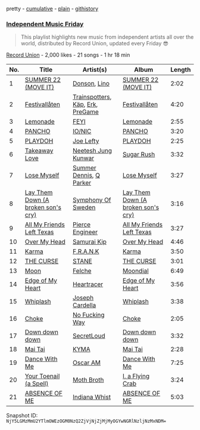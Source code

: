 pretty - [cumulative](/playlists/cumulative/3PF0U9lqNSODHjJq28lmvA.md) - [plain](/playlists/plain/3PF0U9lqNSODHjJq28lmvA) - [githistory](https://github.githistory.xyz/mackorone/spotify-playlist-archive/blob/main/playlists/plain/3PF0U9lqNSODHjJq28lmvA)

### [Independent Music Friday](https://open.spotify.com/playlist/3PF0U9lqNSODHjJq28lmvA)

> This playlist highlights new music from independent artists all over the world, distributed by Record Union, updated every Friday 😎

[Record Union](https://open.spotify.com/user/recordunion) - 2,000 likes - 21 songs - 1 hr 18 min

| No. | Title | Artist(s) | Album | Length |
|---|---|---|---|---|
| 1 | [SUMMER 22 \(MOVE IT\)](https://open.spotify.com/track/5rw8lZPKZs4seRnvnmvwzl) | [Donson](https://open.spotify.com/artist/5BWlGj95oqmytrojTyBBvo), [Lino](https://open.spotify.com/artist/50XQMobXASNNGho6iHHpFH) | [SUMMER 22 \(MOVE IT\)](https://open.spotify.com/album/3nZEdinyOjniVt5baHLZPH) | 2:02 |
| 2 | [Festivallåten](https://open.spotify.com/track/5FszaD22ntnHwPdWKwmvQ6) | [Trainspotters](https://open.spotify.com/artist/4dq4bHaTzqLMpRwGJFuuxy), [Käp](https://open.spotify.com/artist/13jd8ireAONmQcSDY3cMka), [Erk](https://open.spotify.com/artist/5HhJ4EfjcISuAIPnbz9B3c), [PreGame](https://open.spotify.com/artist/0MeqrNMZbF4Nv9HCwmi0qC) | [Festivallåten](https://open.spotify.com/album/2r1unkDCaBGTlPlO3LugcH) | 4:20 |
| 3 | [Lemonade](https://open.spotify.com/track/2cVi192OahuvPbrenlkC8v) | [FEYI](https://open.spotify.com/artist/2E41RSTUOR7CBYbfzXYI2t) | [Lemonade](https://open.spotify.com/album/1lrws2FK0sYw57WEb8gPnv) | 2:55 |
| 4 | [PANCHO](https://open.spotify.com/track/0NCJsHa1wZV8MEjEBmir1r) | [IO/NIC](https://open.spotify.com/artist/0EXL14OfjW0JzFTI42k73z) | [PANCHO](https://open.spotify.com/album/2CTXzdLmkNZmKUiWr16bUD) | 3:20 |
| 5 | [PLAYDOH](https://open.spotify.com/track/7vMXGfP3TLbuGPBphqa0PS) | [Joe Lefty](https://open.spotify.com/artist/4Zbjxv6NJcEGkKUkRiLCad) | [PLAYDOH](https://open.spotify.com/album/02GC8fXyIg0nfgD4PNsn9m) | 2:25 |
| 6 | [Takeaway Love](https://open.spotify.com/track/2bgNEIwwkxyeF4haw4KefJ) | [Neetesh Jung Kunwar](https://open.spotify.com/artist/5uVTzyCO2MknEPABhTCIkz) | [Sugar Rush](https://open.spotify.com/album/7mIeq5pxOk5uzbwXjEHIBi) | 3:32 |
| 7 | [Lose Myself](https://open.spotify.com/track/2Caz6nHcRJY0qTm0XgB0Gb) | [Summer Dennis](https://open.spotify.com/artist/4eqQaIbZGkTnXbu3UD7DbE), [Q Parker](https://open.spotify.com/artist/0uqnxM3Rns1qIVpZheidd4) | [Lose Myself](https://open.spotify.com/album/63oR2rPARw2cBXtrmBQqYk) | 3:27 |
| 8 | [Lay Them Down \(A broken son's cry\)](https://open.spotify.com/track/00D1LguBWyfQCePMYlxTTA) | [Symphony Of Sweden](https://open.spotify.com/artist/6AvBsDOrRn8rAdJdj3srdJ) | [Lay Them Down \(A broken son's cry\)](https://open.spotify.com/album/5yK6PIzx7fBzPW6iX4KlwG) | 3:16 |
| 9 | [All My Friends Left Texas](https://open.spotify.com/track/0EtblH4Wy4TNs93GoVJD9n) | [Pierce Engineer](https://open.spotify.com/artist/0YffefgYcK1B5VtBjMFvKg) | [All My Friends Left Texas](https://open.spotify.com/album/0HzpKjHKYvAM9kbrNplVP9) | 3:27 |
| 10 | [Over My Head](https://open.spotify.com/track/5FE5iXL9auA3QdoX1wmFCl) | [Samurai Kip](https://open.spotify.com/artist/5lAnPSCC7iQZjyM5pvO9qE) | [Over My Head](https://open.spotify.com/album/5d48MIMTkKA38wmpoRGQaQ) | 4:46 |
| 11 | [Karma](https://open.spotify.com/track/5KSDUmjzf9RMRLM8yZpeJC) | [F.R.A.N.K](https://open.spotify.com/artist/68XJ2FBVcN2i8Pf3PLnPhq) | [Karma](https://open.spotify.com/album/2nNEKD9d2Uq3EdWJz8mFrD) | 3:50 |
| 12 | [THE CURSE](https://open.spotify.com/track/4FoTr0UZ54gJUI2aMBqRLZ) | [STANE](https://open.spotify.com/artist/60BUICT4KYD7FprHaEAmd5) | [THE CURSE](https://open.spotify.com/album/5V19Dsa16suUqi0cZ0Fppl) | 3:01 |
| 13 | [Moon](https://open.spotify.com/track/5MdEfwMzD33qZRx1qLBgCf) | [Felche](https://open.spotify.com/artist/0pIESpdqXmg5e8Gwiprj9J) | [Moondial](https://open.spotify.com/album/1OIdfhwXRfNH1uNS3yqFL9) | 6:49 |
| 14 | [Edge of My Heart](https://open.spotify.com/track/1EeR384D33gDVWL4dOcWe6) | [Heartracer](https://open.spotify.com/artist/0aJJxKQmV9ALSM6kPWzBS4) | [Edge of My Heart](https://open.spotify.com/album/1MjksAi4V2PIQEP3FzZlMK) | 3:56 |
| 15 | [Whiplash](https://open.spotify.com/track/4sDdjxjquZ9a83OMFQQOJ4) | [Joseph Cardella](https://open.spotify.com/artist/2633VoVe0sKu4uCHMic4I8) | [Whiplash](https://open.spotify.com/album/3MdBY1GQI3XwWQfgaLT7OC) | 3:38 |
| 16 | [Choke](https://open.spotify.com/track/2TrJsj16ymGMTr0t1NfGeb) | [No Fucking Way](https://open.spotify.com/artist/1FVTYdzqDfiBCsT955WWI7) | [Choke](https://open.spotify.com/album/2xPBlhj5UpK6QlkeZ4AwRd) | 2:05 |
| 17 | [Down down down](https://open.spotify.com/track/6TM7FgvkzKx0uhUoCSUEVG) | [SecretLoud](https://open.spotify.com/artist/67fBGkoDtjwYRDk5erdNRu) | [Down down down](https://open.spotify.com/album/5XnkfG7R7NDvROJp82ZvLk) | 3:32 |
| 18 | [Mai Tai](https://open.spotify.com/track/5OzQp1NaEo48nuRRIcZmVP) | [KYMA](https://open.spotify.com/artist/34WwUS1xwAUOaud53F2zQr) | [Mai Tai](https://open.spotify.com/album/4tPcw5y1e7sjAVHXrRyVUY) | 2:28 |
| 19 | [Dance With Me](https://open.spotify.com/track/7J5ORkyOABKv76ri8rbYRt) | [Oscar AM](https://open.spotify.com/artist/16y798GOq5QorPG2Gde8PL) | [Dance With Me](https://open.spotify.com/album/2JuU3y6KZDDY9ZLoBEeyPQ) | 7:25 |
| 20 | [Your Toenail \(a Spell\)](https://open.spotify.com/track/7jGcE5i0cR6DpAMAQGDI7G) | [Moth Broth](https://open.spotify.com/artist/3qPQRdeWCCdoHibHFV3qdN) | [I, a Flying Crab](https://open.spotify.com/album/5bvjetODN9hkJH8bSfSHQf) | 3:24 |
| 21 | [ABSENCE OF ME](https://open.spotify.com/track/0KJPoh27qnJFTC1isLfPoF) | [Indiana Whist](https://open.spotify.com/artist/2iu6n3bf6gyXPXmSNWYLOq) | [ABSENCE OF ME](https://open.spotify.com/album/2Klu7cYWorYoJ8nT0qqenS) | 5:03 |

Snapshot ID: `NjY5LGMzMmU2YTlmOWEzOGM0NzQ2ZjVjNjZjMjMyOGYwNGRlNzljNzMxNDM=`
